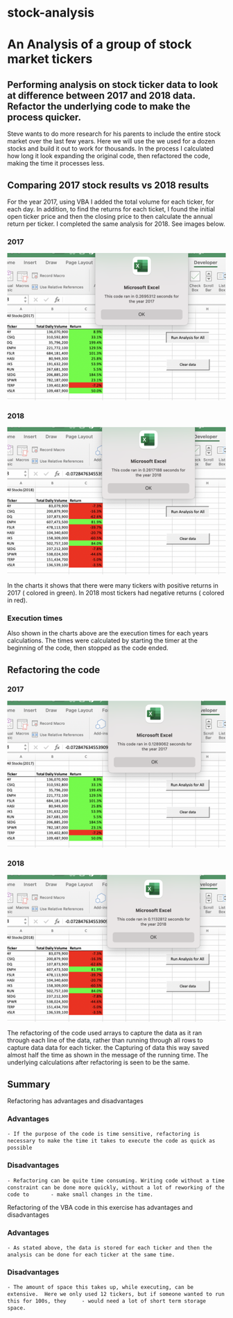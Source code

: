 # stock-analysis
# An Analysis of a group of stock market tickers
Performing analysis on stock ticker data to look at difference between 2017 and 2018 data. Refactor the underlying code to make the process quicker.
---

Steve wants to do more research for his parents to include the entire stock market over the last few years. Here we will use the we used for a dozen stocks and build it out to work for thousands.  In the process I calculated how long it look expanding the original code, then refactored the code, making the time it processes less.
## Comparing 2017 stock results vs 2018 results

For the year 2017, using VBA I added the total volume for each ticker, for each day. In addition, to find the returns for each ticket, I found the initial open ticker price and then the closing price to then calculate the annual return per ticker.  I completed the same analysis for 2018.  See images below.
### 2017
![Screen.Shot.2017](/Resources_VBA/Screen.Shot.2017.png)


### 2018
![Screen.Shot.2018](/Resources_VBA/Screen.Shot.2018.png)

In the charts it shows that there were many tickers with positive returns in 2017 ( colored in green).  In 2018 most tickers had negative returns ( colored in red).

### Execution times

Also shown in the charts above are the execution times for each years calculations.  The times were calculated by starting the timer at the beginning of the code, then stopped as the code ended.

## Refactoring the code

### 2017
![Screen.Shot.2017.Refactored](/Resources_VBA/Screen.Shot.2017.Refactored.png)


 ### 2018

![Screen.Shot.2018.Refactored](/Resources_VBA/Screen.Shot.2018.Refactored.png)

The refactoring of the code used arrays to capture the data as it ran through each line of the data, rather than running through all rows to capture data data for each ticker.  the Capturing of data this way saved almost half the time as shown in the message of the running time.  The underlying calculations after refactoring is seen to be the same.

## Summary

Refactoring has advantages and disadvantages
### Advantages
    - If the purpose of the code is time sensitive, refactoring is necessary to make the time it takes to execute the code as quick as possible
### Disadvantages
    - Refactoring can be quite time consuming. Writing code without a time constraint can be done more quickly, without a lot of reworking of the code to       - make small changes in the time.
    
Refactoring of the VBA code in this exercise has advantages and disadvantages
### Advantages
    - As stated above, the data is stored for each ticker and then the analysis can be done for each ticker at the same time.
### Disadvantages
    - The amount of space this takes up, while executing, can be extensive.  Here we only used 12 tickers, but if someone wanted to run this for 100s, they     - would need a lot of short term storage space.






